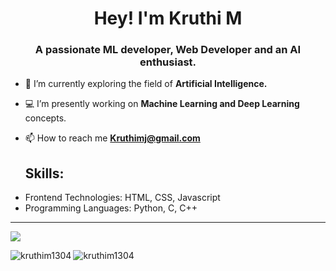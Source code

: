 <h1 align="center">Hey! I'm Kruthi M</h1>
<h3 align="center">A passionate ML developer, Web Developer and an AI enthusiast.</h3>

- 🔭 I’m currently exploring the field of **Artificial Intelligence.**

- 💻 I’m presently working on **Machine Learning and Deep Learning** concepts.

- 📫 How to reach me **Kruthimj@gmail.com**

   Skills:
  ---
 
 * Frontend Technologies: HTML, CSS, Javascript
 * Programming Languages: Python, C, C++
  ---
![](https://komarev.com/ghpvc/?username=Kruthim1304&color=blueviolet)


<p><img align="left" src="https://github-readme-stats.vercel.app/api/top-langs?username=kruthim1304&theme=jolly&show_icons=true&locale=en&layout=compact" alt="kruthim1304" /></p>

<p>&nbsp;<img align="left" src="https://github-readme-stats.vercel.app/api?username=kruthim1304&theme=jolly&show_icons=true&locale=en" alt="kruthim1304" /></p>
